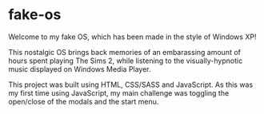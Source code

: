 # fake-os

Welcome to my fake OS, which has been made in the style of Windows XP! 

This nostalgic OS brings back memories of an embarassing amount of hours spent playing The Sims 2, while listening to the visually-hypnotic music displayed on Windows Media Player.

This project was built using HTML, CSS/SASS and JavaScript. As this was my first time using JavaScript, my main challenge was toggling the open/close of the modals and the start menu. 